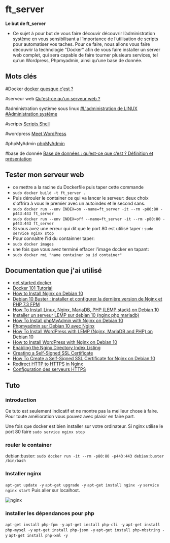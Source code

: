 # ft_server

**Le but de ft_server**
- Ce sujet à pour but de vous faire découvir découvrir l’administration système en vous
sensibilisant a l’importance de l’utilisation de scripts pour automatiser vos taches. Pour ce
faire, nous allons vous faire découvrir la technologie "Docker" afin de vous faire installer
un server web complet, qui sera capable de faire tourner plusieurs services, tel qu’un
Wordpress, Phpmyadmin, ainsi qu’une base de donnée.

## Mots clés


#Docker
[docker quesque c'est ?](https://www.redhat.com/fr/topics/containers/what-is-docker)

#serveur web 
[Qu'est-ce qu'un serveur web ?](https://developer.mozilla.org/fr/docs/Learn/Common_questions/What_is_a_web_server#:~:text=Au%20niveau%20des%20composants%20mat%C3%A9riels,utilisateur%20qui%20visite%20le%20site.)

#administration système sous linux
 [#L'administration de LINUX](http://hautrive.free.fr/linux/page-administration-linux.html#:~:text=L'administration%20d'un%20syst%C3%A8me,'un%20syst%C3%A8me%20d'information.)
 [#Administration système](https://linux.goffinet.org/administration/)

#scripts
 [Scripts Shell](https://linux.goffinet.org/administration/scripts-shell/)

#wordpress
 [Meet WordPress](https://wordpress.org/)

#phpMyAdmin
 [phpMyAdmin](https://www.phpmyadmin.net/)

#base de donnée
 [Base de données : qu’est-ce que c’est ? Définition et présentation](https://www.lebigdata.fr/base-de-donnees)

## Tester mon serveur web
* ce mettre a la racine du Dockerfile puis taper cette commande
* ```sudo docker build -t ft_server .```
* Puis dérouler le container ce qui va lancer le serveur: deux choix s'offrira à vous le premier avec un autoindex et le second sans.
* ```sudo docker run --env INDEX=on --name=ft_server -it --rm -p80:80 -p443:443 ft_server```
* ```sudo docker run --env INDEX=off --name=ft_server -it --rm -p80:80 -p443:443 ft_server```
* Si vous avez une erreur qui dit que le port 80 est utilisé taper : ```sudo service nginx stop```
* Pour connaitre l'id du containner taper:
* ```sudo docker images```
* une fois que vous avez terminé effacer l'image docker en tapant:
* ```sudo docker rmi "name container ou id container"```

## Documentation que j'ai utilisé
* [get started docker](https://docs.docker.com/get-started/)
* [Docker 101 Tutorial](https://www.docker.com/101-tutorial)
* [How to Install Nginx on Debian 10](https://www.digitalocean.com/community/tutorials/how-to-install-nginx-on-debian-10)
* [Debian 10 Buster : installer et configurer la dernière version de Nginx et PHP 7.3 FPM](https://www.geek17.com/fr/content/debian-10-buster-installer-et-configurer-la-derniere-version-de-nginx-et-php-73-fpm-105)
* [How To Install Linux, Nginx, MariaDB, PHP (LEMP stack) on Debian 10](https://www.digitalocean.com/community/tutorials/how-to-install-linux-nginx-mariadb-php-lemp-stack-on-debian-10)
* [Installer un serveur LEMP sur debian 10 (nginx php mariadb)](https://minzord.fr/installer-un-serveur-lemp-sur-debian-10-nginx-php-mariadb/)
* [How To Install phpMyAdmin with Nginx on Debian 10](https://www.itzgeek.com/how-tos/linux/debian/how-to-install-phpmyadmin-with-nginx-on-debian-10.html)
* [Phpmyadmin sur Debian 10 avec Nginx](https://forum.inovaperf.fr/d/133-phpmyadmin-sur-debian-10-avec-nginx)
* [How To Install WordPress with LEMP (Nginx, MariaDB and PHP) on Debian 10](https://www.digitalocean.com/community/tutorials/how-to-install-wordpress-with-lemp-nginx-mariadb-and-php-on-debian-10)
* [How to Install WordPress with Nginx on Debian 10](https://www.rosehosting.com/blog/how-to-install-wordpress-with-nginx-on-debian-10/)
* [Enabling the Nginx Directory Index Listing](https://www.keycdn.com/support/nginx-directory-index)
* [Creating a Self-Signed SSL Certificate](https://linuxize.com/post/creating-a-self-signed-ssl-certificate/)
* [How To Create a Self-Signed SSL Certificate for Nginx on Debian 10](https://www.digitalocean.com/community/tutorials/how-to-create-a-self-signed-ssl-certificate-for-nginx-on-debian-10#step-5-%E2%80%94-testing-encryption)
* [Redirect HTTP to HTTPS in Nginx](https://linuxize.com/post/redirect-http-to-https-in-nginx/)
* [Configuration des serveurs HTTPS](http://nginx.org/en/docs/http/configuring_https_servers.html)

## Tuto
### introduction
Ce tuto est seulement indicatif et ne montre pas la meilleur chose à faire. Pour toute amélioration vous pouvez avec plaisir en faire part.

Une fois que docker est bien installer sur votre ordinateur.
Si nginx utilise le port 80 faire ```sudo service nginx stop```
### rouler le container
debian:buster: ```sudo docker run -it --rm -p80:80 -p443:443 debian:buster /bin/bash```
### Installer nginx
```apt-get update -y```
```apt-get upgrade -y```
```apt-get install nginx -y```
```service nginx start```
 Puis aller sur localhost.

 ![nginx](https://github.com/raphifou15/ft_server/blob/main/img/nginx.png?raw=true)

### installer les dépendances pour php
```apt-get install php-fpm -y```
```apt-get install php-cli -y```
```apt-get install php-mysql -y```
```apt-get install php-json -y```
```apt-get install php-mbstring -y```
```apt-get install php-xml -y```

